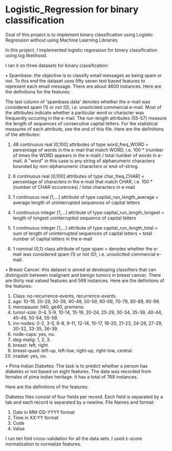 # Logistic_Regression for binary classification
Goal of this project is to implement binary classification using Logistic  Regression without using Machine Learning Libraries

In this project, I implemented logistic regression for binary classification using log likelihood.

I ran it on three datasets for binary classification:

• Spambase: the objective is to classify email messages as being spam or not. To this end the
dataset uses fifty seven text based features to represent each email message. There are about
4600 instances. Here are the definitions for the features:

The last column of 'spambase.data' denotes whether the e-mail was considered spam (1) or not (0), i.e. unsolicited commercial e-mail. Most of the attributes indicate whether a particular word or character was frequently occuring in the e-mail. The run-length attributes (55-57) measure the length of sequences of consecutive capital letters. For the statistical measures of each attribute, see the end of this file. Here are the definitions of the attributes: 

1. 48 continuous real [0,100] attributes of type word_freq_WORD 
= percentage of words in the e-mail that match WORD, i.e. 100 * (number of times the WORD appears in the e-mail) / total number of words in e-mail. A "word" in this case is any string of alphanumeric characters bounded by non-alphanumeric characters or end-of-string. 

2. 6 continuous real [0,100] attributes of type char_freq_CHAR] 
= percentage of characters in the e-mail that match CHAR, i.e. 100 * (number of CHAR occurences) / total characters in e-mail 
3. 1 continuous real [1,...] attribute of type capital_run_length_average 
= average length of uninterrupted sequences of capital letters 

4. 1 continuous integer [1,...] attribute of type capital_run_length_longest 
= length of longest uninterrupted sequence of capital letters 

5. 1 continuous integer [1,...] attribute of type capital_run_length_total 
= sum of length of uninterrupted sequences of capital letters 
= total number of capital letters in the e-mail 

6. 1 nominal {0,1} class attribute of type spam 
= denotes whether the e-mail was considered spam (1) or not (0), i.e. unsolicited commercial e-mail. 

• Breast Cancer: this dataset is aimed at developing classifiers that can distinguish between
malignant and benign tumors in breast cancer. There are thirty real valued features and 569
instances. Here are the definitons of the features: 

1. Class: no-recurrence-events, recurrence-events 
2. age: 10-19, 20-29, 30-39, 40-49, 50-59, 60-69, 70-79, 80-89, 90-99. 
3. menopause: lt40, ge40, premeno. 
4. tumor-size: 0-4, 5-9, 10-14, 15-19, 20-24, 25-29, 30-34, 35-39, 40-44, 45-49, 50-54, 55-59. 
5. inv-nodes: 0-2, 3-5, 6-8, 9-11, 12-14, 15-17, 18-20, 21-23, 24-26, 27-29, 30-32, 33-35, 36-39. 
6. node-caps: yes, no. 
7. deg-malig: 1, 2, 3. 
8. breast: left, right. 
9. breast-quad: left-up, left-low, right-up,	right-low, central. 
10. irradiat:	yes, no.

• Pima Indian Diabetes: The task is to predict whether a person has diabetes or not based
on eight features. The data was recorded from females of pima indian heritage. It has a total
of 768 instances.

Here are the definitions of the features:

Diabetes files consist of four fields per record. Each field is separated by a tab and each record is separated by a newline. File Names and format: 

1.  Date in MM-DD-YYYY format 
2.  Time in XX:YY format 
3. Code 
4. Value

I run ten fold cross-validation for all the data sets. I used z-score normalization to normalize features.
